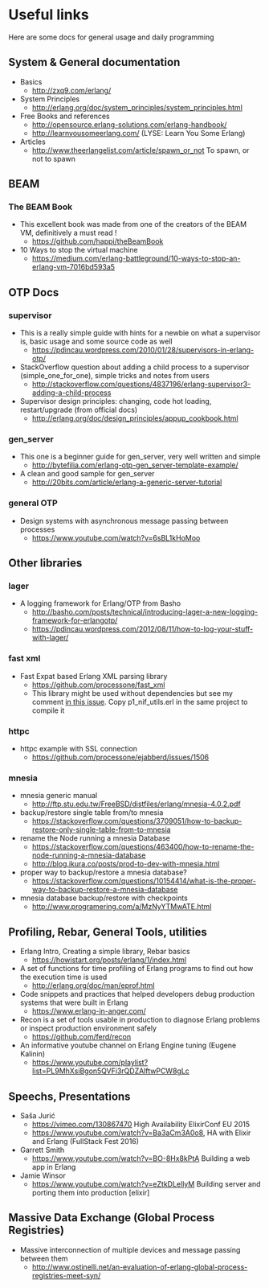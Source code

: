 # Useful links
Here are some docs for general usage and daily programming

## System & General documentation
* Basics
  - http://zxq9.com/erlang/
* System Principles
  - http://erlang.org/doc/system_principles/system_principles.html
* Free Books and references
  - http://opensource.erlang-solutions.com/erlang-handbook/
  - http://learnyousomeerlang.com/ (LYSE: Learn You Some Erlang)
* Articles
  - http://www.theerlangelist.com/article/spawn_or_not To spawn, or not to spawn


## BEAM
### The BEAM Book
* This excellent book was made from one of the creators of the BEAM VM, definitively a must read !
  - https://github.com/happi/theBeamBook
* 10 Ways to stop the virtual machine
  - https://medium.com/erlang-battleground/10-ways-to-stop-an-erlang-vm-7016bd593a5


## OTP Docs

### supervisor
* This is a really simple guide with hints for a newbie on what a supervisor is, basic usage and some source code as well
  - https://pdincau.wordpress.com/2010/01/28/supervisors-in-erlang-otp/
* StackOverflow question about adding a child process to a supervisor (simple_one_for_one), simple tricks and notes from users
  - http://stackoverflow.com/questions/4837196/erlang-supervisor3-adding-a-child-process
* Supervisor design principles: changing, code hot loading, restart/upgrade (from official docs)
  - http://erlang.org/doc/design_principles/appup_cookbook.html

### gen_server
* This one is a beginner guide for gen_server, very well written and simple
  - http://bytefilia.com/erlang-otp-gen_server-template-example/
* A clean and good sample for gen_server
  - http://20bits.com/article/erlang-a-generic-server-tutorial

### general OTP
* Design systems with asynchronous message passing between processes
  - https://www.youtube.com/watch?v=6sBL1kHoMoo

## Other libraries

### lager
* A logging framework for Erlang/OTP from Basho
  - http://basho.com/posts/technical/introducing-lager-a-new-logging-framework-for-erlangotp/
  - https://pdincau.wordpress.com/2012/08/11/how-to-log-your-stuff-with-lager/

### fast xml
* Fast Expat based Erlang XML parsing library
  - https://github.com/processone/fast_xml
  - This library might be used without dependencies but see my comment [in this issue](https://github.com/processone/fast_xml/issues/10). Copy p1_nif_utils.erl in the same project to compile it

### httpc
* httpc example with SSL connection
  - https://github.com/processone/ejabberd/issues/1506

### mnesia
* mnesia generic manual
  - http://ftp.stu.edu.tw/FreeBSD/distfiles/erlang/mnesia-4.0.2.pdf
* backup/restore single table from/to mnesia
  - https://stackoverflow.com/questions/3709051/how-to-backup-restore-only-single-table-from-to-mnesia
* rename the Node running a mnesia Database
  - https://stackoverflow.com/questions/463400/how-to-rename-the-node-running-a-mnesia-database
  - http://blog.ikura.co/posts/prod-to-dev-with-mnesia.html
* proper way to backup/restore a mnesia database?
  - https://stackoverflow.com/questions/10154414/what-is-the-proper-way-to-backup-restore-a-mnesia-database
* mnesia database backup/restore with checkpoints
  - http://www.programering.com/a/MzNyYTMwATE.html


## Profiling, Rebar, General Tools, utilities
* Erlang Intro, Creating a simple library, Rebar basics
  - https://howistart.org/posts/erlang/1/index.html
* A set of functions for time profiling of Erlang programs to find out how the execution time is used
  - http://erlang.org/doc/man/eprof.html
* Code snippets and practices that helped developers debug production systems that were built in Erlang
  - https://www.erlang-in-anger.com/
* Recon is a set of tools usable in production to diagnose Erlang problems or inspect production environment safely
  - https://github.com/ferd/recon
* An informative youtube channel on Erlang Engine tuning (Eugene Kalinin)
  - https://www.youtube.com/playlist?list=PL9MhXsiBgon5QVFi3rQDZAlftwPCW8gLc


## Speechs, Presentations
* Saša Jurić
  - https://vimeo.com/130867470 High Availability ElixirConf EU 2015
  - https://www.youtube.com/watch?v=Ba3aCm3A0o8, HA with Elixir and Erlang (FullStack Fest 2016)
* Garrett Smith
  - https://www.youtube.com/watch?v=BO-8Hx8kPtA Building a web app in Erlang
* Jamie Winsor
  - https://www.youtube.com/watch?v=eZtkDLellyM Building server and porting them into production [elixir]


## Massive Data Exchange (Global Process Registries)
* Massive interconnection of multiple devices and message passing between them
  - http://www.ostinelli.net/an-evaluation-of-erlang-global-process-registries-meet-syn/
  
